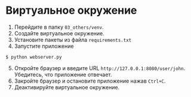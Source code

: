 
# Виртуальное окружение

1. Перейдите в папку `03_others/venv`.
2. Создайте виртуальное окружение.
3. Установите пакеты из файла `requirements.txt`
4. Запустите приложение

```console
$ python webserver.py
```

5. Откройте браузер и введите URL `http://127.0.0.1:8080/user/john`. Убедитесь, что приложение отвечает.
6. Закройте браузер и остановите приложение нажав `Ctrl+C`.
7. Деактивируйте виртуальное окружение.
